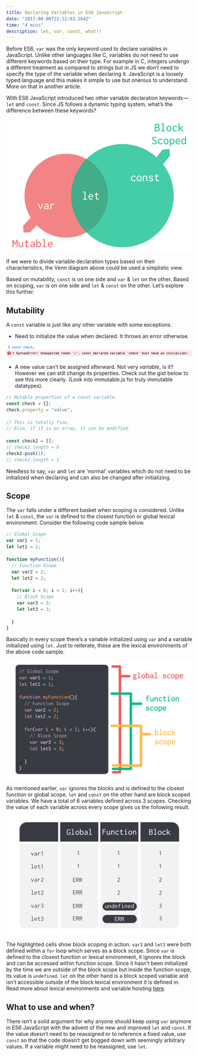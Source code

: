 ```yaml
---
title: Declaring Variables in ES6 Javascript
date: "2017-08-06T22:12:03.284Z"
time: "4 mins"
description: let, var, const, what!?
---
```


Before ES6, `var` was the only keyword used to declare variables in JavaScript.
Unlike other languages like C, variables do not need to use different keywords
based on their type. For example in C, integers undergo a different treatment
as compared to strings but in JS we don’t need to specify the type of the
variable when declaring it. JavaScript is a loosely typed language and this
makes it simple to use but onerous to understand. More on that in another
article.

With ES6 JavaScript introduced two other variable declaration keywords —`let`
and `const`. Since JS follows a dynamic typing system, what’s the difference
between these keywords?

![Venn Diagram](./image1.png)

If we were to divide variable declaration types based on their characteristics,
the Venn diagram above could be used a simplistic view.

Based on mutability, `const` is on one side and `var` & `let` on the other.
Based on scoping, `var` is on one side and `let` & `const` on the other. Let’s
explore this further.

## Mutability

A `const` variable is just like any other variable with some exceptions.

-   Need to initialize the value when declared. It throws an error otherwise.

![Syntax Error](./image2.png)

-   A new value can’t be assigned afterward. Not very _variable_, is it?
    However we can still change its properties. Check out the gist below to see
    this more clearly. (Look into immutable.js for truly immutable datatypes).

```js
// Mutable properties of a const variable.
const check = {};
check.property = "value";

// This is totally fine.
// Also, if it is an array, it can be modified.

const check2 = [];
// check2.length = 0
check2.push(1);
// check2.length = 1`
```

Needless to say, `var` and `let` are 'normal' variables which do not need to be
initialized when declaring and can also be changed after initializing.

## Scope

The `var` falls under a different basket when scoping is considered. Unlike
`let` & `const`, the `var` is defined to the closest function or global lexical
environment. Consider the following code sample below.

```js
// Global Scope
var var1 = 1;
let let1 = 1;

function myFunction(){
  // Function Scope
  var var2 = 2;
  let let2 = 2;

  for(var i = 0; i < 1; i++){
    // Block Scope
    var var3 = 3;
    let let3 = 3;

  }
}
```

Basically in every scope there’s a variable initialized using `var` and
a variable initialized using `let`. Just to reiterate, these are the lexical
environments of the above code sample.

![Scopes](./image3.png)

As mentioned earlier, `var` ignores the blocks and is defined to the closest
function or global scope. `let` and `const` on the other hand are block scoped
variables. We have a total of 6 variables defined across 3 scopes. Checking the
value of each variable across every scope gives us the following result.

![table of variables](./image4.png)

The highlighted cells show block scoping in action. `var3` and `let3` were both
defined within a `for` loop which serves as a block scope. Since `var` is
defined to the closest function or lexical environment, it ignores the block
and can be accessed within function scope. Since it hasn’t been initialized by
the time we are outside of the block scope but inside the function scope, its
value is `undefined`. `let` on the other hand is a block scoped variable and
isn’t accessible outside of the block lexical environment it is defined in.
Read more about lexical environments and variable hoisting [here](/blog/hoisting-in-javascript/).

## What to use and when?

There isn’t a solid argument for why anyone should keep using `var` anymore in
ES6 JavaScript with the advent of the new and improved `let` and `const`.
If the value doesn’t need to be reassigned or to reference a fixed value, use
`const` so that the code doesn’t get bogged down with seemingly arbitrary
values. If a variable might need to be reassigned, use `let`.
